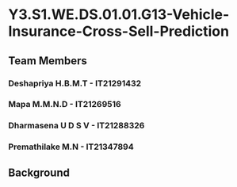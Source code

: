 # Y3.S1.WE.DS.01.01.G13-Vehicle-Insurance-Cross-Sell-Prediction
## Team Members
### Deshapriya H.B.M.T - IT21291432
### Mapa M.M.N.D - IT21269516
### Dharmasena U D S V - IT21288326
### Premathilake M.N - IT21347894
## Background

